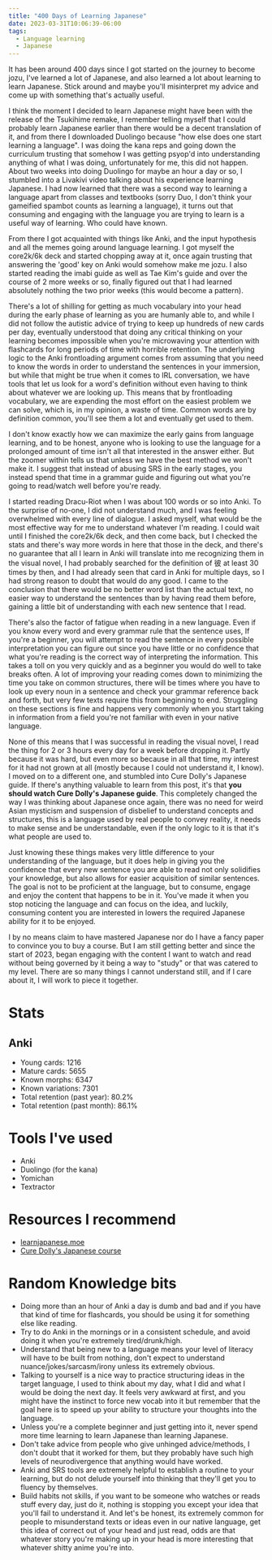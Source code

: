 ```yaml
---
title: "400 Days of Learning Japanese"
date: 2023-03-31T10:06:39-06:00
tags:
  - Language learning
  - Japanese
---
```


It has been around 400 days since I got started on the journey to become jozu, I've learned a lot of Japanese, and also learned a lot about learning to learn Japanese. Stick around and maybe you'll misinterpret my advice and come up with something that's actually useful.

I think the moment I decided to learn Japanese might have been with the release of the Tsukihime remake, I remember telling myself that I could probably learn Japanese earlier than there would be a decent translation of it, and from there I downloaded Duolingo because "how else does one start learning a language".
I was doing the kana reps and going down the curriculum trusting that somehow I was getting psyop'd into understanding anything of what I was doing, unfortunately for me, this did not happen.
About two weeks into doing Duolingo for maybe an hour a day or so, I stumbled into a Livakivi video talking about his experience learning Japanese. I had now learned that there was a second way to learning a language apart from classes and textbooks (sorry Duo, I don't think your gameified spambot counts as learning a language), it turns out that consuming and engaging with the language you are trying to learn is a useful way of learning. Who could have known.

From there I got acquainted with things like Anki, and the input hypothesis and all the memes going around language learning. I got myself the core2k/6k deck and started chopping away at it, once again trusting that answering the 'good' key on Anki would somehow make me jozu. I also started reading the imabi guide as well as Tae Kim's guide and over the course of 2 more weeks or so, finally figured out that I had learned absolutely nothing the two prior weeks (this would become a pattern).

There's a lot of shilling for getting as much vocabulary into your head during the early phase of learning as you are humanly able to, and while I did not follow the autistic advice of trying to keep up hundreds of new cards per day, eventually understood that doing any critical thinking on your learning becomes impossible when you're microwaving your attention with flashcards for long periods of time with horrible retention.
The underlying logic to the Anki frontloading argument comes from assuming that you need to know the words in order to understand the sentences in your immersion, but while that might be true when it comes to IRL conversation, we have tools that let us look for a word's definition without even having to think about whatever we are looking up. This means that by frontloading vocabulary, we are expending the most effort on the easiest problem we can solve, which is, in my opinion, a waste of time. Common words are by definition common, you'll see them a lot and eventually get used to them.

I don't know exactly how we can maximize the early gains from language learning, and to be honest, anyone who is looking to use the language for a prolonged amount of time isn't all that interested in the answer either. But the zoomer within tells us that unless we have the best method we won't make it. I suggest that instead of abusing SRS in the early stages, you instead spend that time in a grammar guide and figuring out what you're going to read/watch well before you're ready.

I started reading Dracu-Riot when I was about 100 words or so into Anki. To the surprise of no-one, I did not understand much, and I was feeling overwhelmed with every line of dialogue.
I asked myself, what would be the most effective way for me to understand whatever I'm reading. I could wait until I finished the core2k/6k deck, and then come back, but I checked the stats and there's way more words in here that those in the deck, and there's no guarantee that all I learn in Anki will translate into me recognizing them in the visual novel, I had probably searched for the definition of 彼 at least 30 times by then, and I had already seen that card in Anki for multiple days, so I had strong reason to doubt that would do any good.
I came to the conclusion that there would be no better word list than the actual text, no easier way to understand the sentences than by having read them before, gaining a little bit of understanding with each new sentence that I read.

There's also the factor of fatigue when reading in a new language. Even if you know every word and every grammar rule that the sentence uses, If you're a beginner, you will attempt to read the sentence in every possible interpretation you can figure out since you have little or no confidence that what you're reading is the correct way of interpreting the information. This takes a toll on you very quickly and as a beginner you would do well to take breaks often.
A lot of improving your reading comes down to minimizing the time you take on common structures, there will be times where you have to look up every noun in a sentence and check your grammar reference back and forth, but very few texts require this from beginning to end. Struggling on these sections is fine and happens very commonly when you start taking in information from a field you're not familiar with even in your native language.

None of this means that I was successful in reading the visual novel, I read the thing for 2 or 3 hours every day for a week before dropping it. Partly because it was hard, but even more so because in all that time, my interest for it had not grown at all (mostly because I could not understand it, I know).
I moved on to a different one, and stumbled into Cure Dolly's Japanese guide. If there's anything valuable to learn from this post, it's that **you should watch Cure Dolly's Japanese guide**. This completely changed the way I was thinking about Japanese once again, there was no need for weird Asian mysticism and suspension of disbelief to understand concepts and structures, this is a language used by real people to convey reality, it needs to make sense and be understandable, even if the only logic to it is that it's what people are used to.

Just knowing these things makes very little difference to your understanding of the language, but it does help in giving you the confidence that every new sentence you are able to read not only solidifies your knowledge, but also allows for easier acquisition of similar sentences.
The goal is not to be proficient at the language, but to consume, engage and enjoy the content that happens to be in it. You've made it when you stop noticing the language and can focus on the idea, and luckily, consuming content you are interested in lowers the required Japanese ability for it to be enjoyed.

I by no means claim to have mastered Japanese nor do I have a fancy paper to convince you to buy a course. But I am still getting better and since the start of 2023, began engaging with the content I want to watch and read without being governed by it being a way to "study" or that was catered to my level. There are so many things I cannot understand still, and if I care about it, I will work to piece it together.

# Stats

## Anki

- Young cards: 1216
- Mature cards: 5655
- Known morphs: 6347
- Known variations: 7301
- Total retention (past year): 80.2%
- Total retention (past month): 86.1%

# Tools I've used

- Anki
- Duolingo (for the kana)
- Yomichan
- Textractor

# Resources I recommend

- [learnjapanese.moe](learnjapanese.moe)
- [Cure Dolly's Japanese course](https://www.youtube.com/playlist%3flist=PLg9uYxuZf8x_A-vcqqyOFZu06WlhnypWj)

# Random Knowledge bits

- Doing more than an hour of Anki a day is dumb and bad and if you have that kind of time for flashcards, you should be using it for something else like reading.
- Try to do Anki in the mornings or in a consistent schedule, and avoid doing it when you're extremely tired/drunk/high.
- Understand that being new to a language means your level of literacy will have to be built from nothing, don't expect to understand nuance/jokes/sarcasm/irony unless its extremely obvious.
- Talking to yourself is a nice way to practice structuring ideas in the target language, I used to think about my day, what I did and what I would be doing the next day. It feels very awkward at first, and you might have the instinct to force new vocab into it but remember that the goal here is to speed up your ability to structure your thoughts into the language.
- Unless you're a complete beginner and just getting into it, never spend more time learning to learn Japanese than learning Japanese.
- Don't take advice from people who give unhinged advice/methods, I don't doubt that it worked for them, but they probably have such high levels of neurodivergence that anything would have worked.
- Anki and SRS tools are extremely helpful to establish a routine to your learning, but do not delude yourself into thinking that they'll get you to fluency by themselves.
- Build habits not skills, if you want to be someone who watches or reads stuff every day, just do it, nothing is stopping you except your idea that you'll fail to understand it. And let's be honest, its extremely common for people to misunderstand texts or ideas even in our native language, get this idea of correct out of your head and just read, odds are that whatever story you're making up in your head is more interesting that whatever shitty anime you're into.
